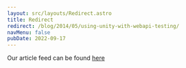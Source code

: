 ```yaml
---
layout: src/layouts/Redirect.astro
title: Redirect
redirect: /blog/2014/05/using-unity-with-webapi-testing/
navMenu: false
pubDate: 2022-09-17
---
```

<div>
Our article feed can be found <a href="/blog/2014/05/using-unity-with-webapi-testing/">here</a>
</div>

